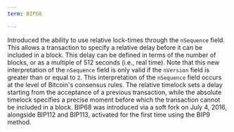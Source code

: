 ```yaml
---
term: BIP68

---
```

Introduced the ability to use relative lock-times through the `nSequence` field. This allows a transaction to specify a relative delay before it can be included in a block. This delay can be defined in terms of the number of blocks, or as a multiple of 512 seconds (i.e., real time). Note that this new interpretation of the `nSequence` field is only valid if the `nVersion` field is greater than or equal to `2`. This interpretation of the `nSequence` field occurs at the level of Bitcoin's consensus rules. The relative timelock sets a delay starting from the acceptance of a previous transaction, while the absolute timelock specifies a precise moment before which the transaction cannot be included in a block. BIP68 was introduced via a soft fork on July 4, 2016, alongside BIP112 and BIP113, activated for the first time using the BIP9 method.